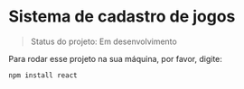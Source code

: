 <h1>Sistema de cadastro de jogos</h1>

> Status do projeto: Em desenvolvimento

Para rodar esse projeto na sua máquina, por favor, digite:

```
npm install react
```
